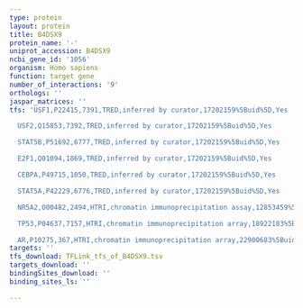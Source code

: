```yaml
---
type: protein
layout: protein
title: B4DSX9
protein_name: '-'
uniprot_accession: B4DSX9
ncbi_gene_id: '1056'
organism: Homo sapiens
function: target gene
number_of_interactions: '9'
orthologs: ''
jaspar_matrices: ''
tfs: 'USF1,P22415,7391,TRED,inferred by curator,17202159%5Buid%5D,Yes

  USF2,Q15853,7392,TRED,inferred by curator,17202159%5Buid%5D,Yes

  STAT5B,P51692,6777,TRED,inferred by curator,17202159%5Buid%5D,Yes

  E2F1,Q01094,1869,TRED,inferred by curator,17202159%5Buid%5D,Yes

  CEBPA,P49715,1050,TRED,inferred by curator,17202159%5Buid%5D,Yes

  STAT5A,P42229,6776,TRED,inferred by curator,17202159%5Buid%5D,Yes

  NR5A2,O00482,2494,HTRI,chromatin immunoprecipitation assay,12853459%5Buid%5D+OR+22900683%5Buid%5D,No

  TP53,P04637,7157,HTRI,chromatin immunoprecipitation array,18922183%5Buid%5D+OR+22900683%5Buid%5D,No

  AR,P10275,367,HTRI,chromatin immunoprecipitation array,22900683%5Buid%5D+OR+20610535%5Buid%5D,No'
targets: ''
tfs_download: TFLink_tfs_of_B4DSX9.tsv
targets_download: ''
bindingSites_download: ''
binding_sites_ls: ''

---
```

